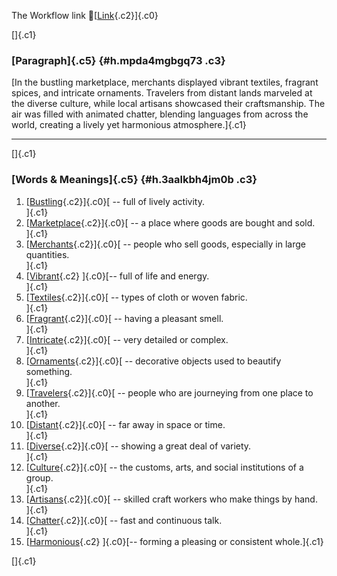 The Workflow link
👏[[Link](https://www.google.com/url?q=http://www.google.com&sa=D&source=editors&ust=1761063808604784&usg=AOvVaw2JYgy7bhc-xCfWu5i7rmRz){.c2}]{.c0}

[]{.c1}

### [Paragraph]{.c5} {#h.mpda4mgbgq73 .c3}

[In the bustling marketplace, merchants displayed vibrant textiles,
fragrant spices, and intricate ornaments. Travelers from distant lands
marveled at the diverse culture, while local artisans showcased their
craftsmanship. The air was filled with animated chatter, blending
languages from across the world, creating a lively yet harmonious
atmosphere.]{.c1}

------------------------------------------------------------------------

[]{.c1}

### [Words & Meanings]{.c5} {#h.3aalkbh4jm0b .c3}

1.  [[Bustling](https://www.google.com/url?q=http://www.google.com&sa=D&source=editors&ust=1761063808605897&usg=AOvVaw2T9mxBKU4HEBAlb4aL8m_y){.c2}]{.c0}[ --
    full of lively activity.\
    ]{.c1}
2.  [[Marketplace](https://www.google.com/url?q=http://www.google.com&sa=D&source=editors&ust=1761063808606180&usg=AOvVaw0S8bAo7VsH-ElW5AO7wS47){.c2}]{.c0}[ --
    a place where goods are bought and sold.\
    ]{.c1}
3.  [[Merchants](https://www.google.com/url?q=http://www.google.com&sa=D&source=editors&ust=1761063808606447&usg=AOvVaw0AKusc1oh-RdX0WQqw4JHt){.c2}]{.c0}[ --
    people who sell goods, especially in large quantities.\
    ]{.c1}
4.  [[Vibrant](https://www.google.com/url?q=http://www.google.com&sa=D&source=editors&ust=1761063808606775&usg=AOvVaw3TQkHIfXRPynTc_6vjKbBp){.c2}
    ]{.c0}[-- full of life and energy.\
    ]{.c1}
5.  [[Textiles](https://www.google.com/url?q=http://www.google.com&sa=D&source=editors&ust=1761063808607027&usg=AOvVaw2KKoQfDSCEF3qjkaWvO9lO){.c2}]{.c0}[ --
    types of cloth or woven fabric.\
    ]{.c1}
6.  [[Fragrant](https://www.google.com/url?q=http://www.google.com&sa=D&source=editors&ust=1761063808607270&usg=AOvVaw1BGC0UaRVWdj9tB6-JoGIK){.c2}]{.c0}[ --
    having a pleasant smell.\
    ]{.c1}
7.  [[Intricate](https://www.google.com/url?q=http://www.google.com&sa=D&source=editors&ust=1761063808607509&usg=AOvVaw05KY2sXLHpBoJgqTM3F7-D){.c2}]{.c0}[ --
    very detailed or complex.\
    ]{.c1}
8.  [[Ornaments](https://www.google.com/url?q=http://www.google.com&sa=D&source=editors&ust=1761063808607774&usg=AOvVaw3aF0p_JDNzW20aA2hNCKY2){.c2}]{.c0}[ --
    decorative objects used to beautify something.\
    ]{.c1}
9.  [[Travelers](https://www.google.com/url?q=http://www.google.com&sa=D&source=editors&ust=1761063808608086&usg=AOvVaw0CmYt_B_Jlrq_eBBg9P-TT){.c2}]{.c0}[ --
    people who are journeying from one place to another.\
    ]{.c1}
10. [[Distant](https://www.google.com/url?q=http://www.google.com&sa=D&source=editors&ust=1761063808608413&usg=AOvVaw1-fS9n2bKkkT8YveCZTjfs){.c2}]{.c0}[ --
    far away in space or time.\
    ]{.c1}
11. [[Diverse](https://www.google.com/url?q=http://www.google.com&sa=D&source=editors&ust=1761063808608684&usg=AOvVaw3zlWG-cOBqHIyloiJhyksd){.c2}]{.c0}[ --
    showing a great deal of variety.\
    ]{.c1}
12. [[Culture](https://www.google.com/url?q=http://www.google.com&sa=D&source=editors&ust=1761063808609050&usg=AOvVaw3O4suqP7OavpU_-GLXE7Oq){.c2}]{.c0}[ --
    the customs, arts, and social institutions of a group.\
    ]{.c1}
13. [[Artisans](https://www.google.com/url?q=http://www.google.com&sa=D&source=editors&ust=1761063808609368&usg=AOvVaw0YuMyju3d3bTtJvYJtxJ4C){.c2}]{.c0}[ --
    skilled craft workers who make things by hand.\
    ]{.c1}
14. [[Chatter](https://www.google.com/url?q=http://www.google.com&sa=D&source=editors&ust=1761063808609646&usg=AOvVaw37Pq94ZwM5fmg2CTx_79ij){.c2}]{.c0}[ --
    fast and continuous talk.\
    ]{.c1}
15. [[Harmonious](https://www.google.com/url?q=http://www.google.com&sa=D&source=editors&ust=1761063808609974&usg=AOvVaw1WYF_sXvU6msey1I2pvnum){.c2}
    ]{.c0}[-- forming a pleasing or consistent whole.]{.c1}

[]{.c1}
